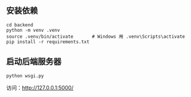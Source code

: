 ## 安装依赖
```shell
cd backend
python -m venv .venv
source .venv/bin/activate       # Windows 用 .venv\Scripts\activate
pip install -r requirements.txt
```
## 启动后端服务器
```shell
python wsgi.py
```
访问：http://127.0.0.1:5000/